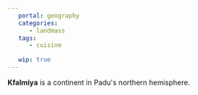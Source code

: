 ```yaml
---
   portal: geography
   categories:
      - landmass
   tags:
      - cuisine

   wip: true
---
```


**Kfalmiya** is a continent in Padu's northern hemisphere.
